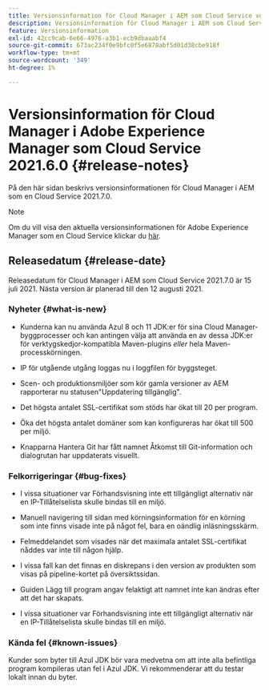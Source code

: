 ```yaml
---
title: Versionsinformation för Cloud Manager i AEM som Cloud Service version 2021.7.0
description: Versionsinformation för Cloud Manager i AEM som Cloud Service version 2021.7.0
feature: Versionsinformation
exl-id: 42cc9cab-6e66-4976-a3b1-ecb9dbaaabf4
source-git-commit: 673ac234f0e9bfc0f5e6878abf5d01d38cbe918f
workflow-type: tm+mt
source-wordcount: '349'
ht-degree: 1%

---
```


# Versionsinformation för Cloud Manager i Adobe Experience Manager som Cloud Service 2021.6.0 {#release-notes}

På den här sidan beskrivs versionsinformationen för Cloud Manager i AEM som en Cloud Service 2021.7.0.

>[!NOTE]
>Om du vill visa den aktuella versionsinformationen för Adobe Experience Manager som en Cloud Service klickar du [här](https://experienceleague.adobe.com/docs/experience-manager-cloud-service/release-notes/release-notes/release-notes-current.html).

## Releasedatum {#release-date}

Releasedatum för Cloud Manager i AEM som Cloud Service 2021.7.0 är 15 juli 2021.
Nästa version är planerad till den 12 augusti 2021.

### Nyheter {#what-is-new}

* Kunderna kan nu använda Azul 8 och 11 JDK:er för sina Cloud Manager-byggprocesser och kan antingen välja att använda en av dessa JDK:er för verktygskedjor-kompatibla Maven-plugins *eller* hela Maven-processkörningen.

* IP för utgående utgång loggas nu i loggfilen för byggsteget.

* Scen- och produktionsmiljöer som kör gamla versioner av AEM rapporterar nu statusen&quot;Uppdatering tillgänglig&quot;.

* Det högsta antalet SSL-certifikat som stöds har ökat till 20 per program.

* Öka det högsta antalet domäner som kan konfigureras har ökat till 500 per miljö.

* Knapparna Hantera Git har fått namnet Åtkomst till Git-information och dialogrutan har uppdaterats visuellt.

### Felkorrigeringar {#bug-fixes}

* I vissa situationer var Förhandsvisning inte ett tillgängligt alternativ när en IP-Tillåtelselista skulle bindas till en miljö.

* Manuell navigering till sidan med körningsinformation för en körning som inte finns visade inte på något fel, bara en oändlig inläsningsskärm.

* Felmeddelandet som visades när det maximala antalet SSL-certifikat nåddes var inte till någon hjälp.

* I vissa fall kan det finnas en diskrepans i den version av produkten som visas på pipeline-kortet på översiktssidan.

* Guiden Lägg till program angav felaktigt att namnet inte kan ändras efter att det har skapats.

* I vissa situationer var Förhandsvisning inte ett tillgängligt alternativ när en IP-Tillåtelselista skulle bindas till en miljö.

### Kända fel {#known-issues}

Kunder som byter till Azul JDK bör vara medvetna om att inte alla befintliga program kompileras utan fel i Azul JDK. Vi rekommenderar att du testar lokalt innan du byter.

